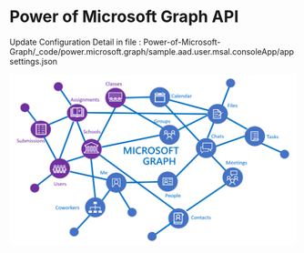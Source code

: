 # Power of Microsoft Graph API

Update Configuration Detail in file : Power-of-Microsoft-Graph/_code/power.microsoft.graph/sample.aad.user.msal.consoleApp/appsettings.json

<img src="https://github.com/khanasif1/Power-of-Microsoft-Graph/blob/main/img/edugraph%20.png">